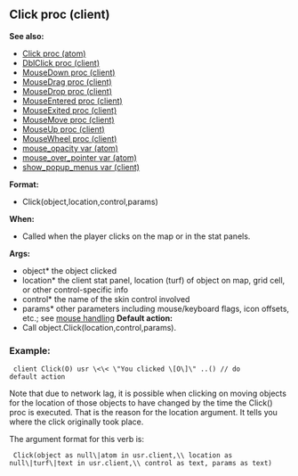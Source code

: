 ## Click proc (client)
**See also:**
*   [Click proc (atom)](/ref/atom/proc/Click.md) 
*   [DblClick proc (client)](/ref/client/proc/DblClick.md) 
*   [MouseDown proc (client)](/ref/client/proc/MouseDown.md) 
*   [MouseDrag proc (client)](/ref/client/proc/MouseDrag.md) 
*   [MouseDrop proc (client)](/ref/client/proc/MouseDrop.md) 
*   [MouseEntered proc (client)](/ref/client/proc/MouseEntered.md) 
*   [MouseExited proc (client)](/ref/client/proc/MouseExited.md) 
*   [MouseMove proc (client)](/ref/client/proc/MouseMove.md) 
*   [MouseUp proc (client)](/ref/client/proc/MouseUp.md) 
*   [MouseWheel proc (client)](/ref/client/proc/MouseWheel.md) 
*   [mouse_opacity var (atom)](/ref/atom/var/mouse_opacity.md) 
*   [mouse_over_pointer var (atom)](/ref/atom/var/mouse_over_pointer.md) 
*   [show_popup_menus var (client)](/ref/client/var/show_popup_menus.md) 
<!-- -->
**Format:**
*   Click(object,location,control,params)
<!-- -->
**When:**
*   Called when the player clicks on the map or in the stat panels.
<!-- -->
**Args:**
*   object* the object clicked
*   location* the client stat panel, location (turf) of object on map,
    grid cell, or other control-specific info
*   control* the name of the skin control involved
*   params* other parameters including mouse/keyboard flags, icon
    offsets, etc.; see [mouse handling](/ref/DM/mouse.md) <!-- -->
**Default action:**
*   Call object.Click(location,control,params).
### Example:

```
 client Click(O) usr \<\< \"You clicked \[O\]\" ..() // do
default action 
```
 

Note that due to network lag, it is
possible when clicking on moving objects for the location of those
objects to have changed by the time the Click() proc is executed. That
is the reason for the location argument. It tells you where the click
originally took place. 

The argument format for this verb is:

```
 Click(object as null\|atom in usr.client,\\ location as
null\|turf\|text in usr.client,\\ control as text, params as text)

```
